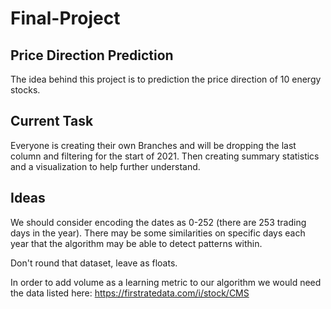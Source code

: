 # Final-Project

## Price Direction Prediction
The idea behind this project is to prediction the price direction of 10 energy stocks.  

## Current Task
Everyone is creating their own Branches and will be dropping the last column and filtering for the start of 2021. Then creating summary statistics and a visualization to help further understand. 

## Ideas
We should consider encoding the dates as 0-252 (there are 253 trading days in the year).
There may be some similarities on specific days each year that the algorithm may be able to detect patterns within.

Don't round that dataset, leave as floats.

In order to add volume as a learning metric to our algorithm we would need the data listed here: https://firstratedata.com/i/stock/CMS
